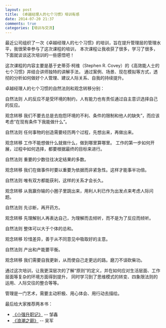 ```yaml
---
layout: post
title: 《卓越经理人的七个习惯》培训有感
date: 2014-07-20 21:37
comments: true
categories: [培训与交流]
---
```


最近公司组织了一次《卓越经理人的七个习惯》的培训，旨在提升管理层的管理水平，我很荣幸参与了这次课程的培训， 本次课程让我收获了很多，学习了很多，下面就谈谈这次培训的一些感悟吧！

这次课程的内容主要是基于史蒂芬·柯维（Stephen R. Covey）的《高效能人士的七个习惯》并结合讲师独特的讲解手法， 通过案例、场景、现在模拟等方式，透彻的分析如何做好个人管理、建议人际关系、自我的持续提升。

卓越经理人的七个习惯的自然法则和观念转移分别：

自然法则
人的反应不是受环境的制约，人有能力也有责任通过自主意识选择自己的反应。

观念转移
我们不要去总是去抱怨环境的不利、条件的限制和他人的缺失”，而应该考虑“在现有条件下我能做什么”。

自然法则
任何事物的创造需要经历两个过程，先想出来，再做出来。

观念转移
工作不能想做什么就做什么，做到哪里算哪里。 工作的第一步如何开展，过程中如何选择，都要根据最终的目标来进行。

自然法则
重要的少数往往决定结果的多数。

观念转移
我们在做事件时要以重要为依据而非紧急性。这样才能事半功倍。

自然法则
唯有双方都能获利，这样的关系才会长久。

观念转移
从我赢你输的小圈子里跳出来，用利人利已作为出发点来考虑人际问题。

自然法则
先诊断，再开药方。

观念转移
先理解别人再表达自己，为理解而去倾听，而不是为了反应而倾听。

自然法则
整体可以大于个体的总和。

观念转移
珍惜差异，善于从不同意见中吸取好的主意。

自然法则
产出和产能要平衡。

观念转移
我们需要自我更新，从而使自己走更远的路。磨刀不误砍柴功。

通过这次培训，让我更深层次的了解“原则”的定义，并在如何应对生活层面、工作层面等复杂的环境方面得到提升， 同时学习到了思维模式的转变、四象限法则的运用、人际交往的整合等等。

管理是一门艺术，需要主动积极、用心体会、用行动去描绘。

最后给大家推荐两本书：

- [《小强升职记》](http://baike.baidu.com/view/2274790.htm) -- 邹鑫
- [《浪潮之巅》](http://baike.baidu.com/view/2372837.htm) -- 吴军
